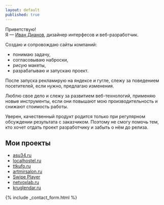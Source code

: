 ```yaml
---
layout: default
published: true
---
```



Приветствую!<br/>
Я — [Иван Дианов](http://vk.com/illus0r), дизайнер интерфесов и веб-разработчик. 

Создаю и сопровождаю сайты компаний:

* понимаю задачу,
* согласовываю наброски,
* рисую макеты,
* разрабатываю и запускаю проект.

После запуска рекламирую на яндексе и гугле, слежу за поведением посетителей, если нужно, предлагаю изменения.

Люблю свое дело и слежу за развитием веб-технологий, применяю новые инструменты, если они повышают мою производительность и снижают стоимость работы.

Уверен, качественный продукт родится только при регулярном обсуждении результата с заказчиком. Поэтому не смогу помочь тем, кто хочет отдать проект разработчику и забыть о нём до релиза.

Мои проекты
-----------

* [asu34.ru](http://asu34.ru)
* [localhostel.ru](http://localhostel.ru)
* [ttkufo.ru](http://ttkufo.ru)
* [artmirsalon.ru](http://artmirsalon.ru)
* [Swipe Player](http://https://play.google.com/store/apps/details?id=net.illusor.swipeplayer&hl=ru)
* [netvoxlab.ru](http://netvoxlab.ru)
* [kruglendar.ru](http://kruglendar.ru)

{% include _contact_form.html %}